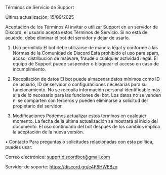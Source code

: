 Términos de Servicio de Support

Última actualización: 15/09/2025

Aceptación de los Términos
Al invitar o utilizar Support en un servidor de Discord, el usuario acepta estos Términos de Servicio.
Si no está de acuerdo, debe eliminar el bot del servidor y dejar de usarlo.

1. Uso permitido
El bot debe utilizarse de manera legal y conforme a las Normas de la Comunidad de Discord
Está prohibido el uso para spam, acoso, distribución de malware, fraude o cualquier actividad ilegal.
El equipo de Support puede suspender o bloquear el acceso en caso de incumplimiento.

2. Recopilación de datos
El bot puede almacenar datos mínimos como ID de usuario, ID de servidor o configuraciones necesarias para su funcionamiento.
No se recopila información personal identificable más allá de lo necesario para las funciones del bot.
Los datos no se venden ni se comparten con terceros y pueden eliminarse a solicitud del propietario del servidor.

3. Modificaciones
Podemos actualizar estos términos en cualquier momento. La fecha de la última actualización se mostrará al inicio del documento.
El uso continuado del bot después de los cambios implica la aceptación de la nueva versión.

• Contacto Para preguntas o solicitudes relacionadas con esta política, puedes usar:

Correo electrónico: supprt.discordbot@gmail.com

Servidor de soporte: https://discord.gg/e4F8HWEBzq
